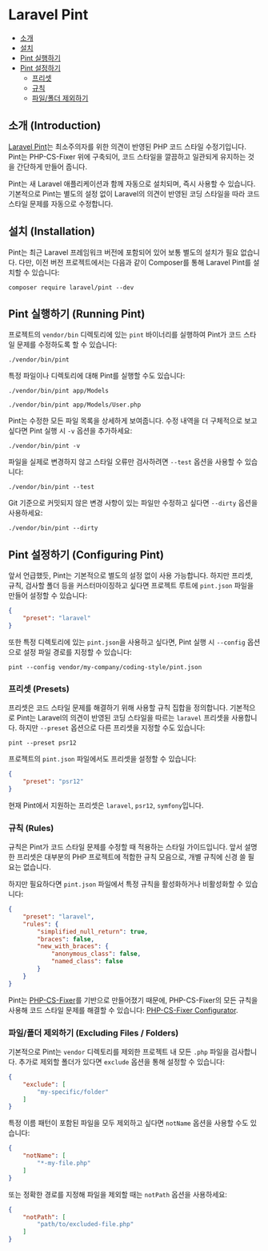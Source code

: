 # Laravel Pint

- [소개](#introduction)
- [설치](#installation)
- [Pint 실행하기](#running-pint)
- [Pint 설정하기](#configuring-pint)
    - [프리셋](#presets)
    - [규칙](#rules)
    - [파일/폴더 제외하기](#excluding-files-or-folders)

<a name="introduction"></a>
## 소개 (Introduction)

[Laravel Pint](https://github.com/laravel/pint)는 최소주의자를 위한 의견이 반영된 PHP 코드 스타일 수정기입니다. Pint는 PHP-CS-Fixer 위에 구축되어, 코드 스타일을 깔끔하고 일관되게 유지하는 것을 간단하게 만들어 줍니다.

Pint는 새 Laravel 애플리케이션과 함께 자동으로 설치되며, 즉시 사용할 수 있습니다. 기본적으로 Pint는 별도의 설정 없이 Laravel의 의견이 반영된 코딩 스타일을 따라 코드 스타일 문제를 자동으로 수정합니다.

<a name="installation"></a>
## 설치 (Installation)

Pint는 최근 Laravel 프레임워크 버전에 포함되어 있어 보통 별도의 설치가 필요 없습니다. 다만, 이전 버전 프로젝트에서는 다음과 같이 Composer를 통해 Laravel Pint를 설치할 수 있습니다:

```shell
composer require laravel/pint --dev
```

<a name="running-pint"></a>
## Pint 실행하기 (Running Pint)

프로젝트의 `vendor/bin` 디렉토리에 있는 `pint` 바이너리를 실행하여 Pint가 코드 스타일 문제를 수정하도록 할 수 있습니다:

```shell
./vendor/bin/pint
```

특정 파일이나 디렉토리에 대해 Pint를 실행할 수도 있습니다:

```shell
./vendor/bin/pint app/Models

./vendor/bin/pint app/Models/User.php
```

Pint는 수정한 모든 파일 목록을 상세하게 보여줍니다. 수정 내역을 더 구체적으로 보고 싶다면 Pint 실행 시 `-v` 옵션을 추가하세요:

```shell
./vendor/bin/pint -v
```

파일을 실제로 변경하지 않고 스타일 오류만 검사하려면 `--test` 옵션을 사용할 수 있습니다:

```shell
./vendor/bin/pint --test
```

Git 기준으로 커밋되지 않은 변경 사항이 있는 파일만 수정하고 싶다면 `--dirty` 옵션을 사용하세요:

```shell
./vendor/bin/pint --dirty
```

<a name="configuring-pint"></a>
## Pint 설정하기 (Configuring Pint)

앞서 언급했듯, Pint는 기본적으로 별도의 설정 없이 사용 가능합니다. 하지만 프리셋, 규칙, 검사할 폴더 등을 커스터마이징하고 싶다면 프로젝트 루트에 `pint.json` 파일을 만들어 설정할 수 있습니다:

```json
{
    "preset": "laravel"
}
```

또한 특정 디렉토리에 있는 `pint.json`을 사용하고 싶다면, Pint 실행 시 `--config` 옵션으로 설정 파일 경로를 지정할 수 있습니다:

```shell
pint --config vendor/my-company/coding-style/pint.json
```

<a name="presets"></a>
### 프리셋 (Presets)

프리셋은 코드 스타일 문제를 해결하기 위해 사용할 규칙 집합을 정의합니다. 기본적으로 Pint는 Laravel의 의견이 반영된 코딩 스타일을 따르는 `laravel` 프리셋을 사용합니다. 하지만 `--preset` 옵션으로 다른 프리셋을 지정할 수도 있습니다:

```shell
pint --preset psr12
```

프로젝트의 `pint.json` 파일에서도 프리셋을 설정할 수 있습니다:

```json
{
    "preset": "psr12"
}
```

현재 Pint에서 지원하는 프리셋은 `laravel`, `psr12`, `symfony`입니다.

<a name="rules"></a>
### 규칙 (Rules)

규칙은 Pint가 코드 스타일 문제를 수정할 때 적용하는 스타일 가이드입니다. 앞서 설명한 프리셋은 대부분의 PHP 프로젝트에 적합한 규칙 모음으로, 개별 규칙에 신경 쓸 필요는 없습니다.

하지만 필요하다면 `pint.json` 파일에서 특정 규칙을 활성화하거나 비활성화할 수 있습니다:

```json
{
    "preset": "laravel",
    "rules": {
        "simplified_null_return": true,
        "braces": false,
        "new_with_braces": {
            "anonymous_class": false,
            "named_class": false
        }
    }
}
```

Pint는 [PHP-CS-Fixer](https://github.com/FriendsOfPHP/PHP-CS-Fixer)를 기반으로 만들어졌기 때문에, PHP-CS-Fixer의 모든 규칙을 사용해 코드 스타일 문제를 해결할 수 있습니다: [PHP-CS-Fixer Configurator](https://mlocati.github.io/php-cs-fixer-configurator).

<a name="excluding-files-or-folders"></a>
### 파일/폴더 제외하기 (Excluding Files / Folders)

기본적으로 Pint는 `vendor` 디렉토리를 제외한 프로젝트 내 모든 `.php` 파일을 검사합니다. 추가로 제외할 폴더가 있다면 `exclude` 옵션을 통해 설정할 수 있습니다:

```json
{
    "exclude": [
        "my-specific/folder"
    ]
}
```

특정 이름 패턴이 포함된 파일을 모두 제외하고 싶다면 `notName` 옵션을 사용할 수도 있습니다:

```json
{
    "notName": [
        "*-my-file.php"
    ]
}
```

또는 정확한 경로를 지정해 파일을 제외할 때는 `notPath` 옵션을 사용하세요:

```json
{
    "notPath": [
        "path/to/excluded-file.php"
    ]
}
```
